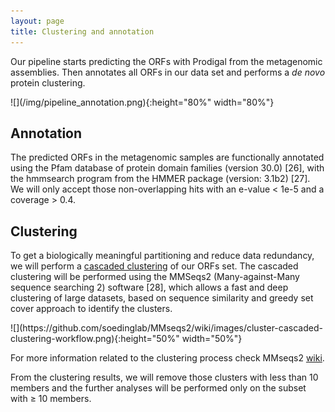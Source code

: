```yaml
---
layout: page
title: Clustering and annotation
---
```


Our pipeline starts predicting the ORFs with Prodigal from the metagenomic assemblies. Then annotates all ORFs in our data set and performs a _de novo_ protein clustering.  

<div class="img_container img-responsive">
![](/img/pipeline_annotation.png){:height="80%" width="80%"}
</div>

<h2 class="section-heading  text-primary">Annotation</h2>

The predicted ORFs in the metagenomic samples are functionally annotated using the Pfam database of protein domain families (version 30.0) [26], with the hmmsearch program from the HMMER package (version: 3.1b2) [27]. We will only accept those non-overlapping hits with an e-value &lt; 1e-5 and a coverage > 0.4.

<h2 class="section-heading  text-primary">Clustering</h2>

To get a biologically meaningful partitioning and reduce data redundancy, we will perform a [cascaded clustering](https://github.com/soedinglab/MMseqs2/wiki#cascaded-clustering) of our ORFs set. The cascaded clustering will be performed using the MMSeqs2 (Many-against-Many sequence searching 2) software [28], which allows a fast and deep clustering of large datasets, based on sequence similarity and greedy set cover approach to identify the clusters.

<div class="img_container img-responsive">
![](https://github.com/soedinglab/MMseqs2/wiki/images/cluster-cascaded-clustering-workflow.png){:height="50%" width="50%"}
</div>

For more information related to the clustering process check MMseqs2 [wiki](https://github.com/soedinglab/MMseqs2/wiki#cascaded-clustering).

From the clustering results, we will remove those clusters with less than 10 members and the further analyses will be performed only on the subset with ≥ 10 members.
